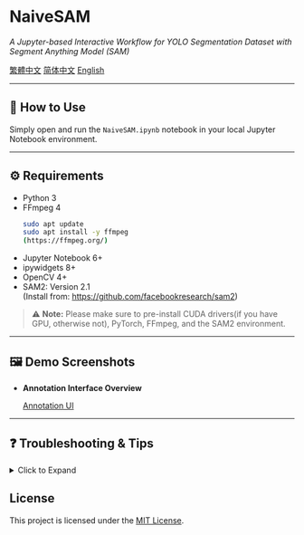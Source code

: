 # NaiveSAM
*A Jupyter-based Interactive Workflow for YOLO Segmentation Dataset with Segment Anything Model (SAM)*


[繁體中文](README-zh-TW.md) [简体中文](README-zh.md) [English](README.md)

---

## 📌 How to Use
Simply open and run the `NaiveSAM.ipynb` notebook in your local Jupyter Notebook environment.

---

## ⚙️ Requirements
- Python 3
- FFmpeg 4
    ```bash
    sudo apt update
    sudo apt install -y ffmpeg
    (https://ffmpeg.org/)
    ```
- Jupyter Notebook 6+
- ipywidgets 8+
- OpenCV 4+
- SAM2: Version 2.1  
  (Install from: https://github.com/facebookresearch/sam2)

> ⚠️ **Note:** Please make sure to pre-install CUDA drivers(if you have GPU, otherwise not), PyTorch, FFmpeg, and the SAM2 environment.

---

## 🖼️ Demo Screenshots
- **Annotation Interface Overview**
  
  [Annotation UI](https://github.com/user-attachments/assets/1345436b-0d57-4b72-9e9d-fe161b5efe08)

---

## ❓ Troubleshooting & Tips
<details>
<summary>Click to Expand</summary>

- **CUDA Out of Memory (OOM):**
  - Reduce the total number of frames (shorten video or reduce FPS).
- **SAM Slow Performance:**
  - More labeled points or objects = slower SAM processing. E.g., 7 objects ≈ 1.3 FPS; 3 objects ≈ 2.0 FPS.
- **Object Visibility in Frames:**
  - Avoid abrupt occlusion; although SAM2 has good tracking, failure may occur at visual discontinuities.
- **Preview Faster:**
  - Adjust the frame interval "framerate" and "vis_frame_stride" in "Extracting frames from video" and "Display result" to skip frames for quicker mask review.
- **No Multi-GPU Support:**
  - SAM2 only supports single-GPU, but you can process multiple videos in parallel manually.
- **Kernel Errors or UI Freezes:**
  - Try reconnecting the kernel or `Restart & Run All`.
  - If the UI or frame sync is broken, reset the kernel.

- **SAM2 + Hydra Path Issue**
```python
sam2_checkpoint = "../sam2/checkpoints/sam2.1_hiera_large.pt"
model_cfg = "configs/sam2.1/sam2.1_hiera_l.yaml"
```
> Note: SAM2 uses Hydra for config loading. Checkpoint paths work with standard paths, but `cfg` must use Hydra's internal search path structure. Place both in your installed `/home/.../sam2/` directory.

Typical Hydra Error:
```
MissingConfigException: Cannot find primary config './sam2/configs/sam2.1/sam2.1_hiera_l.yaml'.
```

- **End-to-End Workflow: Frame Extraction → Annotation → Dataset Generation → Model Training**
  - [End-to-End Workflow demo](End2End_NaiveSAM+YOLO-seg-Training.md)

</details>

## License
This project is licensed under the [MIT License](https://opensource.org/licenses/MIT).
